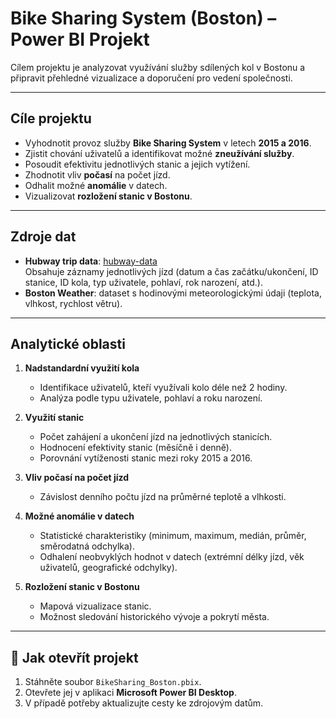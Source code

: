 # Bike Sharing System (Boston) – Power BI Projekt

Cílem projektu je analyzovat využívání služby sdílených kol v Bostonu a připravit přehledné vizualizace a doporučení pro vedení společnosti.

---

## Cíle projektu
- Vyhodnotit provoz služby **Bike Sharing System** v letech **2015 a 2016**.
- Zjistit chování uživatelů a identifikovat možné **zneužívání služby**.
- Posoudit efektivitu jednotlivých stanic a jejich vytížení.
- Zhodnotit vliv **počasí** na počet jízd.
- Odhalit možné **anomálie** v datech.
- Vizualizovat **rozložení stanic v Bostonu**.

---

## Zdroje dat
- **Hubway trip data**: [hubway-data](https://s3.amazonaws.com/hubway-data/index.html)  
  Obsahuje záznamy jednotlivých jízd (datum a čas začátku/ukončení, ID stanice, ID kola, typ uživatele, pohlaví, rok narození, atd.).
- **Boston Weather**: dataset s hodinovými meteorologickými údaji (teplota, vlhkost, rychlost větru).

---

## Analytické oblasti

1. **Nadstandardní využití kola**  
   - Identifikace uživatelů, kteří využívali kolo déle než 2 hodiny.  
   - Analýza podle typu uživatele, pohlaví a roku narození. 

2. **Využití stanic**  
   - Počet zahájení a ukončení jízd na jednotlivých stanicích.  
   - Hodnocení efektivity stanic (měsíčně i denně).  
   - Porovnání vytíženosti stanic mezi roky 2015 a 2016.

3. **Vliv počasí na počet jízd**  
   - Závislost denního počtu jízd na průměrné teplotě a vlhkosti.  

4. **Možné anomálie v datech**  
   - Statistické charakteristiky (minimum, maximum, medián, průměr, směrodatná odchylka).  
   - Odhalení neobvyklých hodnot v datech (extrémní délky jízd, věk uživatelů, geografické odchylky).

5. **Rozložení stanic v Bostonu**  
   - Mapová vizualizace stanic.  
   - Možnost sledování historického vývoje a pokrytí města.

---

## 🚀 Jak otevřít projekt
1. Stáhněte soubor `BikeSharing_Boston.pbix`.  
2. Otevřete jej v aplikaci **Microsoft Power BI Desktop**.  
3. V případě potřeby aktualizujte cesty ke zdrojovým datům.  
